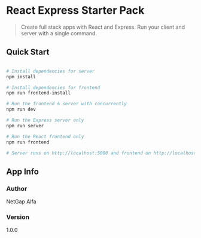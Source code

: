# React Express Starter Pack

> Create full stack apps with React and Express. Run your client and server with a single command. 


## Quick Start

``` bash

# Install dependencies for server
npm install

# Install dependencies for frontend
npm run frontend-install

# Run the frontend & server with concurrently
npm run dev

# Run the Express server only
npm run server

# Run the React frontend only
npm run frontend

# Server runs on http://localhost:5000 and frontend on http://localhost:3000
```

## App Info

### Author

NetGap Alfa

### Version

1.0.0
